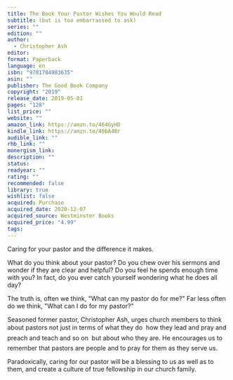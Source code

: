 ```yaml
---
title: The Book Your Pastor Wishes You Would Read
subtitle: (but is too embarrassed to ask)
series: ""
edition: ""
author:
  - Christopher Ash
editor: 
format: Paperback
language: en
isbn: "9781784983635"
asin: ""
publisher: The Good Book Company
copyright: "2019"
release_date: 2019-05-01
pages: "128"
list_price: ""
website: ""
amazon_link: https://amzn.to/464GyHD
kindle_link: https://amzn.to/40bA48r
audible_link: ""
rhb_link: ""
monergism_link: 
description: ""
status: 
readyear: ""
rating: ""
recommended: false
library: true
wishlist: false
acquired: Purchase
acquired_date: 2020-12-07
acquired_source: Westminster Books
acquired_price: "4.99"
tags:
---
```

Caring for your pastor and the difference it makes.

What do you think about your pastor? Do you chew over his sermons and wonder if they are clear and helpful? Do you feel he spends enough time with you? In fact, do you ever catch yourself wondering what he does all day?

The truth is, often we think, "What can my pastor do for me?" Far less often do we think, "What can I do for my pastor?"

Seasoned former pastor, Christopher Ash, urges church members to think about pastors not just in terms of what they do  how they lead and pray and preach and teach and so on  but about who they are. He encourages us to remember that pastors are people and to pray for them as they serve us. 

Paradoxically, caring for our pastor will be a blessing to us as well as to them, and create a culture of true fellowship in our church family.